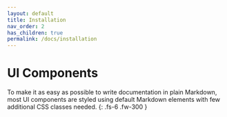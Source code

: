 ```yaml
---
layout: default
title: Installation
nav_order: 2
has_children: true
permalink: /docs/installation
---
```


# UI Components

To make it as easy as possible to write documentation in plain Markdown, most UI components are styled using default Markdown elements with few additional CSS classes needed.
{: .fs-6 .fw-300 }
